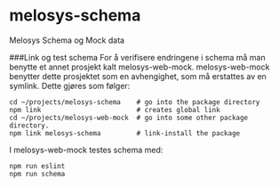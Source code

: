 # melosys-schema
Melosys Schema og Mock data



###Link og test schema 
For å verifisere endringene i schema må man benytte et annet prosjekt kalt melosys-web-mock. 
melosys-web-mock benytter dette prosjektet som en avhengighet, som må erstattes av en symlink.
Dette gjøres som følger: 
```
cd ~/projects/melosys-schema    # go into the package directory
npm link                        # creates global link
cd ~/projects/melosys-web-mock  # go into some other package directory.
npm link melosys-schema         # link-install the package
```


I melosys-web-mock testes schema med:

```
npm run eslint
npm run schema
```


